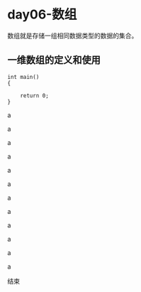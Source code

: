 # day06-数组

数组就是存储一组相同数据类型的数据的集合。

## 一维数组的定义和使用
    int main()
    {
        
        return 0;
    }


a

a

a

a

a

a

a

a

a

a

a

a

结束

